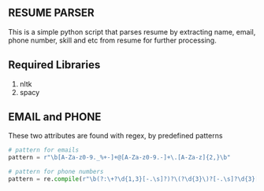 ## RESUME PARSER

This is a simple python script that parses resume by extracting name, email, phone number, skill and etc from resume for further processing.

## Required Libraries

1. nltk
1. spacy

## EMAIL and PHONE

These two attributes are found with regex, by predefined patterns

```python
# pattern for emails
pattern = r"\b[A-Za-z0-9._%+-]+@[A-Za-z0-9.-]+\.[A-Za-z]{2,}\b"
```

```python
# pattern for phone numbers
pattern = re.compile(r"\b(?:\+?\d{1,3}[-.\s]?)?\(?\d{3}\)?[-.\s]?\d{3}[-.\s]?\d{4}\b")
```
